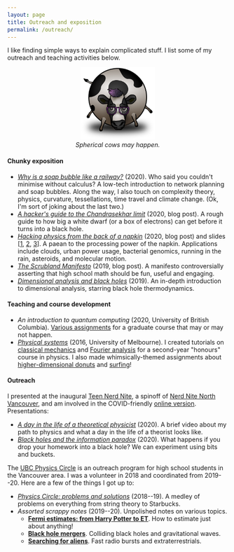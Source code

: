 ```yaml
---
layout: page
title: Outreach and exposition
permalink: /outreach/
---
```


I like finding simple ways to explain complicated stuff.
I list some of my outreach and teaching activities below.
<!-- Science is also more fun when shared!
I list some of my teaching and outreach activities below.-->

<!--I think science is a great way to get to know the world, and a -->
<!--beautiful thing to share! I list some of my outreach and teaching -->
<!--efforts below. -->

<figure>
    <div style="text-align:center"><img src ="/images/cow.png" width="40%" />
    <figcaption><i>Spherical cows may happen.</i></figcaption>
	</div>
</figure>

#### Chunky exposition

- [*Why is a soap bubble like a railway?*](assets/steiner.pdf)
  (2020). Who said you couldn't minimise without calculus? A low-tech
  introduction to network planning and soap bubbles. Along the
  way, I also touch on complexity theory, physics, curvature,
  tessellations, time travel and climate change. (Ok, I'm sort of
  joking about the last two.)
- [*A hacker's guide to the Chandrasekhar limit*](https://hapax.github.io/physics/hacks/chandra/) (2020, blog
  post). A rough guide to how big a white dwarf
  (or a box of electrons) can get before it turns into a black hole.
- [*Hacking physics from the back of a napkin*](https://hapax.github.io/physics/teaching/hacks/napkin-hacks/)
  (2020, blog post) and slides [[1](assets/dim-slides.pdf),
  [2](assets/random-slides.pdf), [3](assets/brownian-slides.pdf)]. A
  paean to the processing power of the napkin. Applications include clouds, urban power usage,
  bacterial genomics, running in the rain, asteroids, and molecular motion.
- [*The Scrubland Manifesto*](https://hapax.github.io/maths/teaching/hacks/scrubland/)
  (2019, blog post). A manifesto controversially asserting that high
  school math should be fun, useful and engaging.
  <!-- I illustrate with derivatives, giving both "pure math"
  highlights (including nowhere-differentiable functions and infinite
  series for π) and applications (subliming spheres, self-similar
  spirals, and sandpiles). -->
- [*Dimensional analysis and black holes*](assets/dimensional-analysis.pdf)
(2019). An in-depth introduction to dimensional analysis, starring black hole thermodynamics.

#### Teaching and course development

<!-- From 2013--2017, I dropped a lot of math and physics at the University of
Melbourne. -->

- *An introduction to quantum computing* (2020, University of British
  Columbia). [Various assignments](assets/big-qc.pdf) for a graduate course
  that may or may not happen.
- [*Physical systems*](https://archive.handbook.unimelb.edu.au/view/2016/phyc20014) (2016, University of Melbourne). I created tutorials on [classical mechanics]({{hapax.github.io}}/assets/classical-tutes-full.pdf) and [Fourier analysis]({{hapax.github.io}}/assets/fourier-tutes-full.pdf) for a second-year "honours" course in physics. I also made whimsically-themed assignments about [higher-dimensional donuts]({{hapax.github.io}}/assets/physical-systems-a2.pdf) and [surfing]({{hapax.github.io}}/assets/physical-systems-a3.pdf)!

#### Outreach

I presented at the inaugural
[Teen Nerd Nite](https://northvan.nerdnite.com/teen-nerd-nite/), a
spinoff of
[Nerd Nite North Vancouver](https://northvan.nerdnite.com/), and am
involved in the COVID-friendly
[online version](https://teennerdnite.wordpress.com/).
Presentations:

- [*A day in the life of a theoretical physicist*](https://www.youtube.com/watch?v=brS_7DUmFRk)
(2020). A brief video about my path to physics and what a day in the
life of a theorist looks like.
- [*Black holes and the information paradox*](assets/tnn.pdf)
  (2020). What happens if you drop your homework into a black hole?
  We can experiment using bits and buckets.

The [UBC Physics Circle](https://outreach.phas.ubc.ca/events/metro-vancouver-physics-circle/)
  is an outreach program for high school students in the Vancouver
  area. I was a volunteer in 2018 and coordinated from 2019--20. Here
  are a few of the things I got up to:
<!-- - *The Hacker's Guide to Physics* [[1](assets/dim-slides.pdf),
  [2](assets/random-slides.pdf), [3](assets/brownian-slides.pdf)] (2020). A series of lectures
  covering dimensional analysis,
  random walks, and Brownian motion, ending with a DIY calculation of
  Avogadro's number. Based on aforementioned
  [blog post](https://hapax.github.io/physics/teaching/hacks/napkin-hacks/). -->
- [*Physics Circle: problems and solutions*](assets/circle-probs.pdf)
(2018--19). A medley of problems on everything from string theory to Starbucks.
- *Assorted scrappy notes* (2019--20). Unpolished notes on various
topics.
  - [**Fermi estimates: from Harry Potter to ET**](assets/fermi-estimates.pdf). How
    to estimate just about anything!
  - [**Black hole mergers**](assets/colliding-black-holes.pdf). Colliding
    black holes and gravitational waves.
  - [**Searching for aliens**]({{hapax.github.io}}/assets/ET-phone-home.pdf). Fast
  radio bursts and extraterrestrials.
  
<!-- I wrote and conducted tutorials for a second year course on classical mechanics and Fourier analysis. Stuff I wrote: [*Classical mechanics tutorials*]({{hapax.github.io}}/assets/classical-tutes-full.pdf). Lagrangian and a dash of Hamiltonian mechanics. [*Fourier analysis tutorials*]({{hapax.github.io}}/assets/fourier-tutes-full.pdf). Fourier series, Fourier transforms, and optics. *Assignments*  [[1]({{hapax.github.io}}/assets/physical-systems-a2.pdf),  [2]({{hapax.github.io}}/assets/physical-systems-a3.pdf)]. Higher-dimensional  donuts and surfing.-->
<!-- [*Real analysis*](https://archive.handbook.unimelb.edu.au/view/2016/mast20026)
     (2013--16). An intro to proofs and real analysis. My [extra problems]({{hapax.github.io}}/assets/ra-problems.pdf)!
<!-- Other subjects taught:
     [*Quantum field theory*](https://handbook.unimelb.edu.au/2017/subjects/phyc90008)
     (2017). [*Vector calculus*](https://handbook.unimelb.edu.au/2017/subjects/mast20009)
     (2017). [*Group theory and linear algebra*](http://archive.handbook.unimelb.edu.au/view/2016/mast20022/)
     (2016). [*Linear algebra*](http://archive.handbook.unimelb.edu.au/view/2014/mast10007/)
     (2014). -->

<!-- - *Real analysis* (2014). I was head tutor for an [introductory real analysis subject](https://handbook.unimelb.edu.au/subjects/mast20026), and wrote a [few extension problems]({{hapax.github.io}}/assets/ra-problems.pdf) during my tenure. - -->
<!-- [*Einstein's bottomless beanbag*](assets/conceptual-gravity.pdf) -->
<!-- (2019). Look ma, no equations! A conceptual introduction to -->
<!-- gravity and black holes for interested laypeople. - -->
<!-- [*Random walks with hungry bacteria*]({{ -->
<!-- hapax.github.io}}/assets/random.pdf) (2018). A long problem set -->
<!-- on random walks, from the perspective of a hungry *E. coli* -->
<!-- bacterium. -->

<!-- - [*Colliding black holes*](assets/colliding-black-holes.pdf) and   [*ET phone home*]({{
  hapax.github.io}}/assets/ET-phone-home.pdf) (2020). Material for
  open-ended discussions on black hole collisions and alien signals. -->
<!-- - [*Fermi estimates: from Harry Potter to ET*](assets/fermi-estimates.pdf) (2019). A user's guide to
  order-of-magnitude estimates. Examples along the way include global
  computer storage, the length of the Harry Potter novels, and the number
  of aliens in the galaxy. Rough draft. -->
